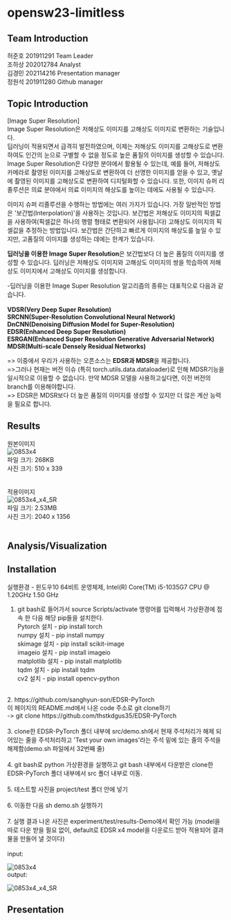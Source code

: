 # opensw23-limitless

## Team Introduction
허준호 201911291 Team Leader <br/>
조하상 202012784 Analyst <br/> 
김경민 202114216 Presentation manager <br/>
정원석 201911280 Github manager <br/>

## Topic Introduction
[Image Super Resolution]<br/>
Image Super Resolution은 저해상도 이미지를 고해상도 이미지로 변환하는 기술입니다.<br/>
딥러닝이 적용되면서 급격히 발전하였으며, 이제는 저해상도 이미지를 고해상도로 변환하여도 인간의 눈으로 구별할 수 없을 정도로 높은 품질의 이미지를 생성할 수 있습니다.<br/>
Image Super Resolution은 다양한 분야에서 활용될 수 있는데, 예를 들어, 저해상도 카메라로 촬영된 이미지를 고해상도로 변환하여 더 선명한 이미지를 얻을 수 있고, 옛날에 촬영된 이미지를 고해상도로 변환하여 디지털화할 수 있습니다. 또한, 이미지 슈퍼 리졸루션은 의료 분야에서 의료 이미지의 해상도를 높이는 데에도 사용될 수 있습니다.<br/>

이미지 슈퍼 리졸루션을 수행하는 방법에는 여러 가지가 있습니다. 가장 일반적인 방법은 '보간법(Interpolation)'을 사용하는 것입니다. 보간법은 저해상도 이미지의 픽셀값을 사용하여(픽셀값은 하나의 행렬 형태로 변환되어 사용됩니다) 고해상도 이미지의 픽셀값을 추정하는 방법입니다. 보간법은 간단하고 빠르게 이미지의 해상도를 높일 수 있지만, 고품질의 이미지를 생성하는 데에는 한계가 있습니다.<br/>

**딥러닝을 이용한 Image Super Resolution**은 보간법보다 더 높은 품질의 이미지를 생성할 수 있습니다. 딥러닝은 저해상도 이미지와 고해상도 이미지의 쌍을 학습하여 저해상도 이미지에서 고해상도 이미지를 생성합니다.<br/>
  
-딥러닝을 이용한 Image Super Resolution 알고리즘의 종류는 대표적으로 다음과 같습니다.<br/>  
**VDSR(Very Deep Super Resolution)<br/>
SRCNN(Super-Resolution Convolutional Neural Network)<br/>
DnCNN(Denoising Diffusion Model for Super-Resolution)<br/>
EDSR(Enhanced Deep Super Resolution)<br/>
ESRGAN(Enhanced Super Resolution Generative Adversarial Network)<br/>
MDSR(Multi-scale Densely Residual Networks)**<br/>

=> 이중에서 우리가 사용하는 오픈소스는 **EDSR과 MDSR**을 제공합니다.<br/>
=>그러나 현재는 버전 이슈 (특히 torch.utils.data.dataloader)로 인해 MDSR기능을 일시적으로 이용할 수 없습니다. 만약 MDSR 모델을 사용하고싶다면, 이전 버전의 branch를 이용해야합니다.<br/>
=> EDSR은 MDSR보다 더 높은 품질의 이미지를 생성할 수 있지만 더 많은 계산 능력을 필요로 합니다.<br/>
  
## Results
  
원본이미지<br/>
![0853x4](https://github.com/S3ywa1k2r/opensw23-limitless/assets/127181452/917b6b20-c1ca-4be9-aa30-3f6ff49599ba)<br/>
파일 크기: 268KB<br/>
사진 크기: 510 x 339<br/>
<br/>  
적용이미지<br/>
![0853x4_x4_SR](https://github.com/S3ywa1k2r/opensw23-limitless/assets/127181452/a3839d4d-790d-4722-a0bd-75ab7ed7d7ba)<br/>
파일 크기: 2.53MB<br/>
사진 크기: 2040 x 1356<br/>
<br/>  
## Analysis/Visualization

## Installation
실행환경 - 윈도우10 64비트 운영체제, Intel(R) Core(TM) i5-1035G7 CPU @ 1.20GHz 1.50 GHz
1. git bash로 들어가서 source Scripts/activate 명령어를 입력해서 가상환경에 접속 한 다음 해당 pip들을 설치한다.<br/>
Pytorch 설치 - pip install torch<br/>
numpy 설치 - pip install numpy<br/>
skimage 설치 - pip install scikit-image<br/>
imageio 설치 - pip install imageio<br/>
matplotlib 설치 - pip install matplotlib<br/>
tqdm 설치 - pip install tqdm<br/>
cv2 설치 - pip install opencv-python<br/>
<br/>
2. https://github.com/sanghyun-son/EDSR-PyTorch<br/>
이 페이지의 README.md에서 나온 code 주소로 git clone하기<br/>
-> git clone https://github.com/thstkdgus35/EDSR-PyTorch<br/>
<br/>
3. clone한 EDSR-PyTorch 폴더 내부에 src/demo.sh에서 현재 주석처리가 해제 되어있는 줄을 주석처리하고 'Test your own images'라는 주석 밑에 있는 줄의 주석을 해제함(demo.sh 파일에서 32번째 줄) <br/>
<br/>  
4. git bash로 python 가상환경을 실행하고 git bash 내부에서 다운받은 clone한 EDSR-PyTorch 폴더 내부에서 src 폴더 내부로 이동.<br/>
<br/>
5. 테스트할 사진을 project/test 폴더 안에 넣기<br/>
<br/>
6. 이동한 다음 sh demo.sh 실행하기<br/>
<br/> 
7. 실행 결과 나온 사진은 experiment/test/results-Demo에서 확인 가능 (model을 따로 다운 받을 필요 없이, default로 EDSR x4 model을 다운로드 받아 적용되어 결과물을 만들어 낼 것이다) <br/>
<br/>
input:<br/> 

  ![0853x4](https://github.com/S3ywa1k2r/opensw23-limitless/assets/127181452/9c39c0a7-674c-4956-9a93-72e5a1c3d484)<br/>
output:<br/>

  ![0853x4_x4_SR](https://github.com/S3ywa1k2r/opensw23-limitless/assets/127181452/10ad7297-5a4a-4716-901d-6d81906010d8)<br/>

  
## Presentation
